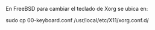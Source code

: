 En FreeBSD para cambiar el teclado de Xorg se ubica en:

sudo cp 00-keyboard.conf /usr/local/etc/X11/xorg.conf.d/
